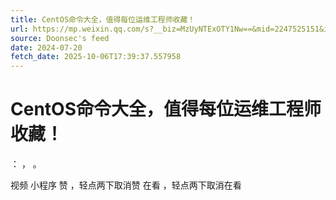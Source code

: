 ```yaml
---
title: CentOS命令大全，值得每位运维工程师收藏！
url: https://mp.weixin.qq.com/s?__biz=MzUyNTExOTY1Nw==&mid=2247525151&idx=1&sn=7b55b04bb09fb2a21fac41537ee994ee
source: Doonsec's feed
date: 2024-07-20
fetch_date: 2025-10-06T17:39:37.557958
---
```


# CentOS命令大全，值得每位运维工程师收藏！

：
，
。

视频
小程序
赞
，轻点两下取消赞
在看
，轻点两下取消在看